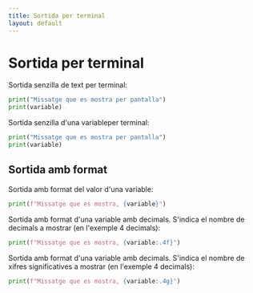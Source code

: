 ```yaml
---
title: Sortida per terminal
layout: default
---
```


# Sortida per terminal

Sortida senzilla de text per terminal:

```python
print("Missatge que es mostra per pantalla")
print(variable)
```

Sortida senzilla d'una variableper terminal:

```python
print("Missatge que es mostra per pantalla")
print(variable)
```

## Sortida amb format

Sortida amb format del valor d'una variable:

```python
print(f"Missatge que es mostra, {variable}")
```

Sortida amb format d'una variable amb decimals. S'indica el nombre de decimals a mostrar (en l'exemple 4 decimals):

```python
print(f"Missatge que es mostra, {variable:.4f}")
```

Sortida amb format d'una variable amb decimals. S'indica el nombre de xifres significatives a mostrar (en l'exemple 4 decimals):

```python
print(f"Missatge que es mostra, {variable:.4g}")
```
